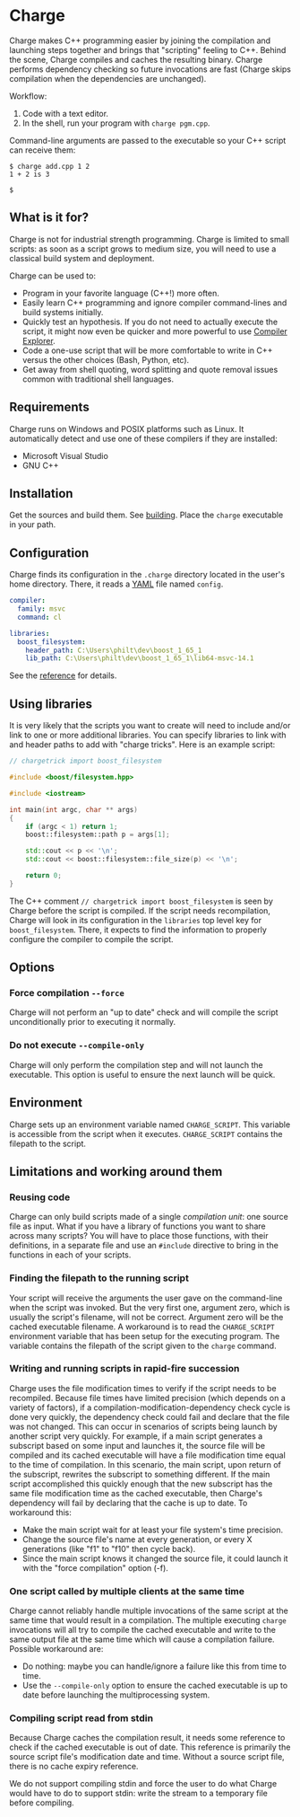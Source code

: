 # Charge

Charge makes C++ programming easier by joining the compilation and launching steps together and brings that "scripting" feeling to C++.  Behind the scene, Charge compiles and caches the resulting binary.  Charge performs dependency checking so future invocations are fast (Charge skips compilation when the dependencies are unchanged).

Workflow:

1. Code with a text editor.
2. In the shell, run your program with `charge pgm.cpp`.

Command-line arguments are passed to the executable so your C++ script can receive them:

```
$ charge add.cpp 1 2
1 + 2 is 3

$
```


## What is it for?

Charge is not for industrial strength programming.  Charge is limited to small scripts: as soon as a script grows to medium size, you will need to use a classical build system and deployment.

Charge can be used to:

- Program in your favorite language (C++!) more often.
- Easily learn C++ programming and ignore compiler command-lines and build systems initially.
- Quickly test an hypothesis.  If you do not need to actually execute the script, it might now even be quicker and more powerful to use [Compiler Explorer](https://godbolt.org/).
- Code a one-use script that will be more comfortable to write in C++ versus the other choices (Bash, Python, etc).
- Get away from shell quoting, word splitting and quote removal issues common with traditional shell languages.


## Requirements

Charge runs on Windows and POSIX platforms such as Linux.  It automatically detect and use one of these compilers if they are installed:

- Microsoft Visual Studio
- GNU C++


## Installation

Get the sources and build them.  See [building](doc/building.md).  Place the `charge` executable in your path.


## Configuration

Charge finds its configuration in the `.charge` directory located in the user's home directory.  There, it reads a [YAML](https://yaml.org/) file named `config`.

```yaml
compiler:
  family: msvc
  command: cl

libraries:
  boost_filesystem:
    header_path: C:\Users\philt\dev\boost_1_65_1
    lib_path: C:\Users\philt\dev\boost_1_65_1\lib64-msvc-14.1
```

See the [reference](doc/reference.md) for details.


## Using libraries

It is very likely that the scripts you want to create will need to include and/or link to one or more additional libraries.  You can specify libraries to link with and header paths to add with "charge tricks".  Here is an example script:

```c++
// chargetrick import boost_filesystem

#include <boost/filesystem.hpp>

#include <iostream>

int main(int argc, char ** args)
{
    if (argc < 1) return 1;
    boost::filesystem::path p = args[1];

    std::cout << p << '\n';
    std::cout << boost::filesystem::file_size(p) << '\n';

    return 0;
}
```

The C++ comment `// chargetrick import boost_filesystem` is seen by Charge before the script is compiled.  If the script needs recompilation, Charge will look in its configuration in the `libraries` top level key for `boost_filesystem`.  There, it expects to find the information to properly configure the compiler to compile the script.


## Options


### Force compilation `--force`

Charge will not perform an "up to date" check and will compile the script unconditionally prior to executing it normally.


### Do not execute `--compile-only`

Charge will only perform the compilation step and will not launch the executable.  This option is useful to ensure the next launch will be quick.


## Environment

Charge sets up an environment variable named `CHARGE_SCRIPT`.  This variable is accessible from the script when it executes.  `CHARGE_SCRIPT` contains the filepath to the script.


## Limitations and working around them

### Reusing code

Charge can only build scripts made of a single *compilation unit*: one source file as input.  What if you have a library of functions you want to share across many scripts?  You will have to place those functions, with their definitions, in a separate file and use an `#include` directive to bring in the functions in each of your scripts.

### Finding the filepath to the running script

Your script will receive the arguments the user gave on the command-line when the script was invoked.  But the very first one, argument zero, which is usually the script's filename, will not be correct.  Argument zero will be the cached executable filename.  A workaround is to read the `CHARGE_SCRIPT` environment variable that has been setup for the executing program.  The variable contains the filepath of the script given to the `charge` command.

### Writing and running scripts in rapid-fire succession

Charge uses the file modification times to verify if the script needs to be recompiled.  Because file times have limited precision (which depends on a variety of factors), if a compilation-modification-dependency check cycle is done very quickly, the dependency check could fail and declare that the file was not changed.  This can occur in scenarios of scripts being launch by another script very quickly.  For example, if a main script generates a subscript based on some input and launches it, the source file will be compiled and its cached executable will have a file modification time equal to the time of compilation.  In this scenario, the main script, upon return of the subscript, rewrites the subscript to something different.  If the main script accomplished this quickly enough that the new subscript has the same file modification time as the cached executable, then Charge's dependency will fail by declaring that the cache is up to date.  To workaround this:
- Make the main script wait for at least your file system's time precision.
- Change the source file's name at every generation, or every X generations (like "f1" to "f10" then cycle back).
- Since the main script knows it changed the source file, it could launch it with the "force compilation" option (-f).

### One script called by multiple clients at the same time

Charge cannot reliably handle multiple invocations of the same script at the same time that would result in a compilation.  The multiple executing `charge` invocations will all try to compile the cached executable and write to the same output file at the same time which will cause a compilation failure.  Possible workaround are:
- Do nothing: maybe you can handle/ignore a failure like this from time to time.  
- Use the `--compile-only` option to ensure the cached executable is up to date before launching the multiprocessing system.

### Compiling script read from stdin

Because Charge caches the compilation result, it needs some reference to check if the cached executable is out of date.  This reference is primarily the source script file's modification date and time.  Without a source script file, there is no cache expiry reference.

We do not support compiling stdin and force the user to do what Charge would have to do to support stdin: write the stream to a temporary file before compiling.
